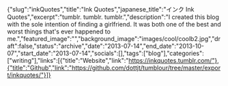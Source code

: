 {"slug":"inkQuotes","title":"Ink Quotes","japanese_title":"インク Ink Quotes","excerpt":"tumblr. tumblr. tumblr.","description":"I created this blog with the sole intention of finding a girlfriend. It was both one of the best and worst things that's ever happened to me.","featured_image":"","background_image":"images/cool/coolb2.jpg","draft":false,"status":"archive","date":"2013-07-14","end_date":"2013-10-07","start_date":"2013-07-14","socials":[],"tags":["blog"],"categories":["writing"],"links":[{"title":"Website","link":"https://inkquotes.tumblr.com/"},{"title":"Github","link":"https://github.com/dottjt/tumblour/tree/master/export/inkquotes/"}]}